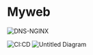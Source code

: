 # Myweb
![DNS-NGINX](https://github.com/thanh-tran0106/Myweb/assets/74903521/89cce842-840b-4025-a078-44fb9b9d430d)


![CI:CD](https://github.com/thanh-tran0106/Myweb/assets/74903521/6cfc5ced-a56a-4235-ae95-8a1fd4be58e9)
![Untitled Diagram](https://github.com/thanh-tran0106/Myweb/assets/74903521/9e8b8846-23c5-4714-9fdb-7bfd98270f28)
